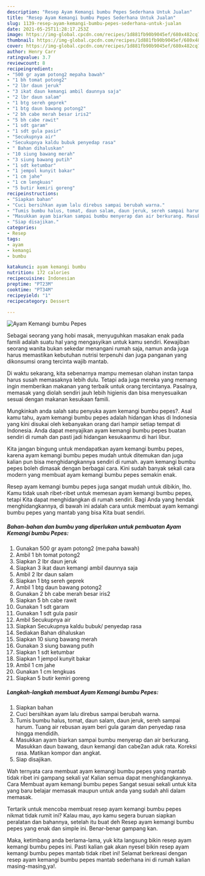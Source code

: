 ```yaml
---
description: "Resep Ayam Kemangi bumbu Pepes Sederhana Untuk Jualan"
title: "Resep Ayam Kemangi bumbu Pepes Sederhana Untuk Jualan"
slug: 1139-resep-ayam-kemangi-bumbu-pepes-sederhana-untuk-jualan
date: 2021-05-25T11:28:17.253Z
image: https://img-global.cpcdn.com/recipes/1d881fb90b9045ef/680x482cq70/ayam-kemangi-bumbu-pepes-foto-resep-utama.jpg
thumbnail: https://img-global.cpcdn.com/recipes/1d881fb90b9045ef/680x482cq70/ayam-kemangi-bumbu-pepes-foto-resep-utama.jpg
cover: https://img-global.cpcdn.com/recipes/1d881fb90b9045ef/680x482cq70/ayam-kemangi-bumbu-pepes-foto-resep-utama.jpg
author: Henry Carr
ratingvalue: 3.7
reviewcount: 8
recipeingredient:
- "500 gr ayam potong2 mepaha bawah"
- "1 bh tomat potong2"
- "2 lbr daun jeruk"
- "3 ikat daun kemangi ambil daunnya saja"
- "2 lbr daun salam"
- "1 btg sereh geprek"
- "1 btg daun bawang potong2"
- "2 bh cabe merah besar iris2"
- "5 bh cabe rawit"
- "1 sdt garam"
- "1 sdt gula pasir"
- "Secukupnya air"
- "Secukupnya kaldu bubuk penyedap rasa"
- " Bahan dihaluskan"
- "10 siung bawang merah"
- "3 siung bawang putih"
- "1 sdt ketumbar"
- "1 jempol kunyit bakar"
- "1 cm jahe"
- "1 cm lengkuas"
- "5 butir kemiri goreng"
recipeinstructions:
- "Siapkan bahan"
- "Cuci bersihkan ayam lalu direbus sampai berubah warna."
- "Tumis bumbu halus, tomat, daun salam, daun jeruk, sereh sampai harum. Tuang air rebusan ayam beri gula garam dan penyedap rasa hingga mendidih."
- "Masukkan ayam biarkan sampai bumbu menyerap dan air berkurang. Masukkan daun bawang, daun kemangi dan cabe2an aduk rata. Koreksi rasa. Matikan kompor dan angkat."
- "Siap disajikan."
categories:
- Resep
tags:
- ayam
- kemangi
- bumbu

katakunci: ayam kemangi bumbu 
nutrition: 172 calories
recipecuisine: Indonesian
preptime: "PT23M"
cooktime: "PT34M"
recipeyield: "1"
recipecategory: Dessert

---
```



![Ayam Kemangi bumbu Pepes](https://img-global.cpcdn.com/recipes/1d881fb90b9045ef/680x482cq70/ayam-kemangi-bumbu-pepes-foto-resep-utama.jpg)

Sebagai seorang yang hobi masak, menyuguhkan masakan enak pada famili adalah suatu hal yang mengasyikan untuk kamu sendiri. Kewajiban seorang  wanita bukan sekedar menangani rumah saja, namun anda juga harus memastikan kebutuhan nutrisi terpenuhi dan juga panganan yang dikonsumsi orang tercinta wajib mantab.

Di waktu  sekarang, kita sebenarnya mampu memesan olahan instan tanpa harus susah memasaknya lebih dulu. Tetapi ada juga mereka yang memang ingin memberikan makanan yang terbaik untuk orang tercintanya. Pasalnya, memasak yang diolah sendiri jauh lebih higienis dan bisa menyesuaikan sesuai dengan makanan kesukaan famili. 



Mungkinkah anda salah satu penyuka ayam kemangi bumbu pepes?. Asal kamu tahu, ayam kemangi bumbu pepes adalah hidangan khas di Indonesia yang kini disukai oleh kebanyakan orang dari hampir setiap tempat di Indonesia. Anda dapat menyajikan ayam kemangi bumbu pepes buatan sendiri di rumah dan pasti jadi hidangan kesukaanmu di hari libur.

Kita jangan bingung untuk mendapatkan ayam kemangi bumbu pepes, karena ayam kemangi bumbu pepes mudah untuk ditemukan dan juga kalian pun bisa menghidangkannya sendiri di rumah. ayam kemangi bumbu pepes boleh dimasak dengan berbagai cara. Kini sudah banyak sekali cara modern yang membuat ayam kemangi bumbu pepes semakin enak.

Resep ayam kemangi bumbu pepes juga sangat mudah untuk dibikin, lho. Kamu tidak usah ribet-ribet untuk memesan ayam kemangi bumbu pepes, tetapi Kita dapat menghidangkan di rumah sendiri. Bagi Anda yang hendak menghidangkannya, di bawah ini adalah cara untuk membuat ayam kemangi bumbu pepes yang mantab yang bisa Kita buat sendiri.

<!--inarticleads1-->

##### Bahan-bahan dan bumbu yang diperlukan untuk pembuatan Ayam Kemangi bumbu Pepes:

1. Gunakan 500 gr ayam potong2 (me:paha bawah)
1. Ambil 1 bh tomat potong2
1. Siapkan 2 lbr daun jeruk
1. Siapkan 3 ikat daun kemangi ambil daunnya saja
1. Ambil 2 lbr daun salam
1. Siapkan 1 btg sereh geprek
1. Ambil 1 btg daun bawang potong2
1. Gunakan 2 bh cabe merah besar iris2
1. Siapkan 5 bh cabe rawit
1. Gunakan 1 sdt garam
1. Gunakan 1 sdt gula pasir
1. Ambil Secukupnya air
1. Siapkan Secukupnya kaldu bubuk/ penyedap rasa
1. Sediakan  Bahan dihaluskan
1. Siapkan 10 siung bawang merah
1. Gunakan 3 siung bawang putih
1. Siapkan 1 sdt ketumbar
1. Siapkan 1 jempol kunyit bakar
1. Ambil 1 cm jahe
1. Gunakan 1 cm lengkuas
1. Siapkan 5 butir kemiri goreng




<!--inarticleads2-->

##### Langkah-langkah membuat Ayam Kemangi bumbu Pepes:

1. Siapkan bahan
1. Cuci bersihkan ayam lalu direbus sampai berubah warna.
1. Tumis bumbu halus, tomat, daun salam, daun jeruk, sereh sampai harum. Tuang air rebusan ayam beri gula garam dan penyedap rasa hingga mendidih.
1. Masukkan ayam biarkan sampai bumbu menyerap dan air berkurang. Masukkan daun bawang, daun kemangi dan cabe2an aduk rata. Koreksi rasa. Matikan kompor dan angkat.
1. Siap disajikan.




Wah ternyata cara membuat ayam kemangi bumbu pepes yang mantab tidak ribet ini gampang sekali ya! Kalian semua dapat menghidangkannya. Cara Membuat ayam kemangi bumbu pepes Sangat sesuai sekali untuk kita yang baru belajar memasak maupun untuk anda yang sudah ahli dalam memasak.

Tertarik untuk mencoba membuat resep ayam kemangi bumbu pepes nikmat tidak rumit ini? Kalau mau, ayo kamu segera buruan siapkan peralatan dan bahannya, setelah itu buat deh Resep ayam kemangi bumbu pepes yang enak dan simple ini. Benar-benar gampang kan. 

Maka, ketimbang anda berlama-lama, yuk kita langsung bikin resep ayam kemangi bumbu pepes ini. Pasti kalian gak akan nyesel bikin resep ayam kemangi bumbu pepes mantab tidak ribet ini! Selamat berkreasi dengan resep ayam kemangi bumbu pepes mantab sederhana ini di rumah kalian masing-masing,ya!.

